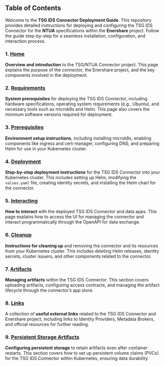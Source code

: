 ## Table of Contents

Welcome to the **TSG IDS Connector Deployment Guide**. This repository provides detailed instructions for deploying and configuring the TSG IDS Connector for the **NTUA** specifications within the **Enershare** project. Follow the guide step-by-step for a seamless installation, configuration, and interaction process.

### 1. [Home](https://github.com/epu-ntua/enershare-tsg-connector-deployment-guide/wiki/1.-Home)  
   **Overview and introduction** to the TSG/NTUA Connector project. This page explains the purpose of the connector, the Enershare project, and the key components involved in the deployment.


### 2. [Requirements](https://github.com/epu-ntua/enershare-tsg-connector-deployment-guide/wiki/2.-Requirements)  
   **System prerequisites** for deploying the TSG IDS Connector, including hardware specifications, operating system requirements (e.g., Ubuntu), and necessary tools such as microk8s and Helm. This page also covers the minimum software versions required for deployment.


### 3. [Prerequisites](https://github.com/epu-ntua/enershare-tsg-connector-deployment-guide/wiki/3.-Prerequisites)  
   **Environment setup instructions**, including installing microk8s, enabling components like ingress and cert-manager, configuring DNS, and preparing Helm for use in your Kubernetes cluster.


### 4. [Deployment](https://github.com/epu-ntua/enershare-tsg-connector-deployment-guide/wiki/4.-Deployment)  
   **Step-by-step deployment instructions** for the TSG IDS Connector into your Kubernetes cluster. This includes setting up Helm, modifying the `values.yaml` file, creating identity secrets, and installing the Helm chart for the connector.


### 5. [Interacting](https://github.com/epu-ntua/enershare-tsg-connector-deployment-guide/wiki/5.-Interacting)  
   **How to interact** with the deployed TSG IDS Connector and data apps. This page explains how to access the UI for managing the connector and interact programmatically through the OpenAPI for data exchange.

### 6. [Cleanup](https://github.com/epu-ntua/enershare-tsg-connector-deployment-guide/wiki/6.-Cleanup)  
   **Instructions for cleaning up** and removing the connector and its resources from your Kubernetes cluster. This includes deleting Helm releases, identity secrets, cluster issuers, and other components related to the connector.

### 7. [Artifacts](https://github.com/epu-ntua/enershare-tsg-connector-deployment-guide/wiki/Artifacts)  
   **Managing artifacts** within the TSG IDS Connector. This section covers uploading artifacts, configuring access contracts, and managing the artifact lifecycle through the connector’s app store.

### 8. [Links](https://github.com/epu-ntua/enershare-tsg-connector-deployment-guide/wiki/Links)  
   A collection of **useful external links** related to the TSG IDS Connector and Enershare project, including links to Identity Providers, Metadata Brokers, and official resources for further reading.

### 9. [Persistent Storage Artifacts](https://github.com/epu-ntua/enershare-tsg-connector-deployment-guide/wiki/Persistent%20Storage%20Artifacts)  
   **Configuring persistent storage** to retain artifacts even after container restarts. This section covers how to set up persistent volume claims (PVCs) for the TSG IDS Connector within Kubernetes, ensuring data durability.
